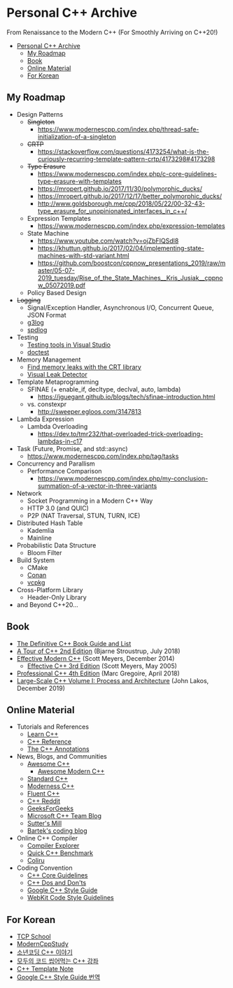 # Personal C++ Archive

From Renaissance to the Modern C++ (For Smoothly Arriving on C++20!)

<!-- @import "[TOC]" {cmd="toc" depthFrom=1 depthTo=6 orderedList=false} -->

<!-- code_chunk_output -->

- [Personal C++ Archive](#personal-c-archive)
  - [My Roadmap](#my-roadmap)
  - [Book](#book)
  - [Online Material](#online-material)
  - [For Korean](#for-korean)

<!-- /code_chunk_output -->

## My Roadmap
  
- Design Patterns
  - ~~Singleton~~
    - <https://www.modernescpp.com/index.php/thread-safe-initialization-of-a-singleton>
  - ~~CRTP~~
    - <https://stackoverflow.com/questions/4173254/what-is-the-curiously-recurring-template-pattern-crtp/4173298#4173298>
  - ~~Type Erasure~~
    - <https://www.modernescpp.com/index.php/c-core-guidelines-type-erasure-with-templates>
    - <https://mropert.github.io/2017/11/30/polymorphic_ducks/>
    - <https://mropert.github.io/2017/12/17/better_polymorphic_ducks/>
    - <http://www.goldsborough.me/cpp/2018/05/22/00-32-43-type_erasure_for_unopinionated_interfaces_in_c++/>
  - Expression Templates
    - <https://www.modernescpp.com/index.php/expression-templates>
  - State Machine
    - <https://www.youtube.com/watch?v=ojZbFIQSdl8>
    - <https://khuttun.github.io/2017/02/04/implementing-state-machines-with-std-variant.html>
    - <https://github.com/boostcon/cppnow_presentations_2019/raw/master/05-07-2019_tuesday/Rise_of_the_State_Machines__Kris_Jusiak__cppnow_05072019.pdf>
  - Policy Based Design
- ~~Logging~~
  - Signal/Exception Handler, Asynchronous I/O, Concurrent Queue, JSON Format
  - [g3log](https://github.com/KjellKod/g3log)
  - [spdlog](https://github.com/gabime/spdlog)
- Testing
  - [Testing tools in Visual Studio](https://docs.microsoft.com/en-us/visualstudio/test/improve-code-quality?view=vs-2019)
  - [doctest](https://github.com/onqtam/doctest)
- Memory Management
  - [Find memory leaks with the CRT library](https://docs.microsoft.com/en-us/visualstudio/debugger/finding-memory-leaks-using-the-crt-library?view=vs-2019)
  - [Visual Leak Detector](https://github.com/KindDragon/vld)
- Template Metaprogramming
  - SFINAE (+ enable_if, decltype, declval, auto, lambda)
    - <https://jguegant.github.io/blogs/tech/sfinae-introduction.html>
  - vs. constexpr
    - <http://sweeper.egloos.com/3147813>
- Lambda Expression
  - Lambda Overloading
    - <https://dev.to/tmr232/that-overloaded-trick-overloading-lambdas-in-c17>
- Task (Future, Promise, and std::async)
  - <https://www.modernescpp.com/index.php/tag/tasks>
- Concurrency and Parallism
  - Performance Comparison
    - <https://www.modernescpp.com/index.php/my-conclusion-summation-of-a-vector-in-three-variants>
- Network
  - Socket Programming in a Modern C++ Way
  - HTTP 3.0 (and QUIC)
  - P2P (NAT Traversal, STUN, TURN, ICE)
- Distributed Hash Table
  - Kademlia
  - Mainline
- Probabilistic Data Structure
  - Bloom Filter
- Build System
  - CMake
  - [Conan](https://conan.io/)
  - [vcpkg](https://github.com/microsoft/vcpkg)
- Cross-Platform Library
  - Header-Only Library
- and Beyond C++20...

## Book

- [The Definitive C++ Book Guide and List](https://stackoverflow.com/questions/388242/the-definitive-c-book-guide-and-list)
- [A Tour of C++ 2nd Edition](https://www.amazon.com/dp/0134997832) (Bjarne Stroustrup, July 2018)
- [Effective Modern C++](https://www.amazon.com/dp/1491903996/) (Scott Meyers, December 2014)
  - [Effective C++ 3rd Edition](https://www.amazon.com/dp/0321334876/) (Scott Meyers, May 2005)
- [Professional C++ 4th Edition](https://www.amazon.com/Professional-C-Marc-Gregoire/dp/1119421306/) (Marc Gregoire, April 2018)
- [Large-Scale C++ Volume I: Process and Architecture](https://www.amazon.com/Large-Scale-Volume-Architecture-Addison-Wesley-Professional/dp/0201717069) (John Lakos, December 2019)

## Online Material

- Tutorials and References
  - [Learn C++](https://www.learncpp.com/)
  - [C++ Reference](https://en.cppreference.com/w/)
  - [The C++ Annotations](http://www.icce.rug.nl/documents/cplusplus/)
- News, Blogs, and Communities
  - [Awesome C++](https://github.com/fffaraz/awesome-cpp)
    - [Awesome Modern C++](https://github.com/rigtorp/awesome-modern-cpp)
  - [Standard C++](https://isocpp.org/)
  - [Moderness C++](https://www.modernescpp.com/index.php)
  - [Fluent C++](https://www.fluentcpp.com/)
  - [C++ Reddit](https://www.reddit.com/r/cpp/)
  - [GeeksForGeeks](https://www.geeksforgeeks.org/category/cpp/)
  - [Microsoft C++ Team Blog](https://devblogs.microsoft.com/cppblog/)
  - [Sutter's Mill](https://herbsutter.com/)
  - [Bartek's coding blog](https://www.bfilipek.com/)
- Online C++ Compiler
  - [Compiler Explorer](https://godbolt.org/)
  - [Quick C++ Benchmark](http://quick-bench.com/)
  - [Coliru](https://coliru.stacked-crooked.com/)
- Coding Convention
  - [C++ Core Guidelines](http://isocpp.github.io/CppCoreGuidelines/CppCoreGuidelines)
  - [C++ Dos and Don'ts](https://chromium.googlesource.com/chromium/src/+/HEAD/styleguide/c++/c++-dos-and-donts.md)
  - [Google C++ Style Guide](https://google.github.io/styleguide/cppguide.html)
  - [WebKit Code Style Guidelines](https://webkit.org/code-style-guidelines/)

## For Korean

- [TCP School](http://tcpschool.com/cpp/intro)
- [ModernCppStudy](https://github.com/jwvg0425/ModernCppStudy/wiki)
- [소년코딩 C++ 이야기](https://boycoding.tistory.com/category/C%2B%2B%20%EC%9D%B4%EC%95%BC%EA%B8%B0)
- [모두의 코드 씹어먹는 C++ 강좌](https://modoocode.com/135)
- [C++ Template Note](https://wikidocs.net/391)
- [Google C++ Style Guide 번역](https://blog.naver.com/jerrypoiu/221500900533)
